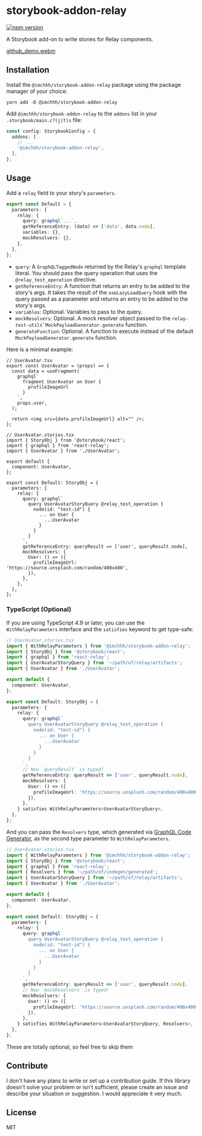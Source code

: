 # storybook-addon-relay

[![npm version](https://badge.fury.io/js/@imchhh%2Fstorybook-addon-relay.svg)](https://badge.fury.io/js/@imchhh%2Fstorybook-addon-relay)

A Storybook add-on to write stories for Relay components.

[github_demo.webm](https://user-images.githubusercontent.com/26643843/222612688-ca0cc4b5-9173-4215-a5cb-b8a46f20219e.webm)

## Installation

Install the `@imchhh/storybook-addon-relay` package using the package manager of your choice:

```
yarn add -D @imchhh/storybook-addon-relay
```

Add `@imchhh/storybook-addon-relay` to the `addons` list in your `.storybook/main.c?(j|t)s` file:

```ts
const config: StorybookConfig = {
  addons: [
    // ...
    '@imchhh/storybook-addon-relay',
  ],
};
```

## Usage

Add a `relay` field to your story's `parameters`.

```ts
export const Default = {
  parameters: {
    relay: {
      query: graphql`...`,
      getReferenceEntry: (data) => ['data', data.node],
      variables: {},
      mockResolvers: {},
    },
  },
};
```

- `query`: A `GraphQLTaggedNode` returned by the Relay's `graphql` template literal. You should pass the query operation that uses the `@relay_test_operation` directive.
- `getReferenceEntry`: A function that returns an entry to be added to the story's args. It takes the result of the `useLazyLoadQuery` hook with the query passed as a parameter and returns an entry to be added to the story's args.
- `variables`: Optional. Variables to pass to the query.
- `mockResolvers`: Optional. A mock resolver object passed to the `relay-test-utils`' `MockPayloadGenerator.generate` function.
- `generateFunction`: Optional. A function to execute instead of the default `MockPayloadGenerator.generate` function.

Here is a minimal example:

```tsx
// UserAvatar.tsx
export const UserAvatar = (props) => {
  const data = useFragment(
    graphql`
      fragment UserAvatar on User {
        profileImageUrl
      }
    `,
    props.user,
  );

  return <img src={data.profileImageUrl} alt="" />;
};

// UserAvatar.stories.tsx
import { StoryObj } from '@storybook/react';
import { graphql } from 'react-relay';
import { UserAvatar } from './UserAvatar';

export default {
  component: UserAvatar,
};

export const Default: StoryObj = {
  parameters: {
    relay: {
      query: graphql`
        query UserAvatarStoryQuery @relay_test_operation {
          node(id: "test-id") {
            ... on User {
              ...UserAvatar
            }
          }
        }
      `,
      getReferenceEntry: queryResult => ['user', queryResult.node],
      mockResolvers: {
        User: () => ({
          profileImageUrl: 'https://source.unsplash.com/random/400x400',
        }),
      },
    },
  },
};
```

### TypeScript (Optional)

If you are using TypeScript 4.9 or later, you can use the `WithRelayParameters` interface and the `satisfies` keyword to get type-safe:

```ts
// UserAvatar.stories.tsx
import { WithRelayParameters } from '@imchhh/storybook-addon-relay';
import { StoryObj } from '@storybook/react';
import { graphql } from 'react-relay';
import { UserAvatarStoryQuery } from '~/path/of/relay/artifacts';
import { UserAvatar } from './UserAvatar';

export default {
  component: UserAvatar,
};

export const Default: StoryObj = {
  parameters: {
    relay: {
      query: graphql`
        query UserAvatarStoryQuery @relay_test_operation {
          node(id: "test-id") {
            ... on User {
              ...UserAvatar
            }
          }
        }
      `,
      // Now `queryResult` is typed!
      getReferenceEntry: queryResult => ['user', queryResult.node],
      mockResolvers: {
        User: () => ({
          profileImageUrl: 'https://source.unsplash.com/random/400x400',
        }),
      },
    } satisfies WithRelayParameters<UserAvatarStoryQuery>,
  },
};
```

And you can pass the `Resolvers` type, which generated via [GraphQL Code Generator](https://the-guild.dev/graphql/codegen), as the second type parameter to `WithRelayParameters`.

```ts
// UserAvatar.stories.tsx
import { WithRelayParameters } from '@imchhh/storybook-addon-relay';
import { StoryObj } from '@storybook/react';
import { graphql } from 'react-relay';
import { Resolvers } from '~/path/of/codegen/generated';
import { UserAvatarStoryQuery } from '~/path/of/relay/artifacts';
import { UserAvatar } from './UserAvatar';

export default {
  component: UserAvatar,
};

export const Default: StoryObj = {
  parameters: {
    relay: {
      query: graphql`
        query UserAvatarStoryQuery @relay_test_operation {
          node(id: "test-id") {
            ... on User {
              ...UserAvatar
            }
          }
        }
      `,
      getReferenceEntry: queryResult => ['user', queryResult.node],
      // Now `mockResolvers` is typed!
      mockResolvers: {
        User: () => ({
          profileImageUrl: 'https://source.unsplash.com/random/400x400',
        }),
      },
    } satisfies WithRelayParameters<UserAvatarStoryQuery, Resolvers>,
  },
};
```

These are totally optional, so feel free to skip them

## Contribute

I don't have any plans to write or set up a contribution guide. If this library doesn't solve your problem or isn't sufficient, please create an issue and describe your situation or suggestion. I would appreciate it very much.

## License

MIT
